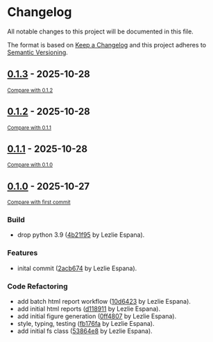 # Changelog

All notable changes to this project will be documented in this file.

The format is based on [Keep a Changelog](http://keepachangelog.com/en/1.0.0/)
and this project adheres to [Semantic Versioning](http://semver.org/spec/v2.0.0.html).

<!-- insertion marker -->
## [0.1.3](https://github.com/mcw-meier-lab/pyFSViz/releases/tag/0.1.3) - 2025-10-28

<small>[Compare with 0.1.2](https://github.com/mcw-meier-lab/pyFSViz/compare/0.1.2...0.1.3)</small>

## [0.1.2](https://github.com/mcw-meier-lab/pyFSViz/releases/tag/0.1.2) - 2025-10-28

<small>[Compare with 0.1.1](https://github.com/mcw-meier-lab/pyFSViz/compare/0.1.1...0.1.2)</small>

## [0.1.1](https://github.com/mcw-meier-lab/pyFSViz/releases/tag/0.1.1) - 2025-10-28

<small>[Compare with 0.1.0](https://github.com/mcw-meier-lab/pyFSViz/compare/0.1.0...0.1.1)</small>

## [0.1.0](https://github.com/mcw-meier-lab/pyFSViz/releases/tag/0.1.0) - 2025-10-27

<small>[Compare with first commit](https://github.com/mcw-meier-lab/pyFSViz/compare/2acb6743e94b41c05bfeed9c5a1c94f2b566483a...0.1.0)</small>

### Build

- drop python 3.9 ([4b21f95](https://github.com/mcw-meier-lab/pyFSViz/commit/4b21f955150bfaefe3c1aa6e68490636f05ee907) by Lezlie Espana).

### Features

- inital commit ([2acb674](https://github.com/mcw-meier-lab/pyFSViz/commit/2acb6743e94b41c05bfeed9c5a1c94f2b566483a) by Lezlie Espana).

### Code Refactoring

- add batch html report workflow ([10d6423](https://github.com/mcw-meier-lab/pyFSViz/commit/10d64237dad1f8b46496b25a0f2c63dc254134b6) by Lezlie Espana).
- add initial html reports ([d118911](https://github.com/mcw-meier-lab/pyFSViz/commit/d118911420a0e886e2a0c6fa1aa1fd128057d0af) by Lezlie Espana).
- add initial figure generation ([0ff4807](https://github.com/mcw-meier-lab/pyFSViz/commit/0ff48073e87e9f17b1e9ba6abf42b30759cf06c0) by Lezlie Espana).
- style, typing, testing ([fb176fa](https://github.com/mcw-meier-lab/pyFSViz/commit/fb176faf46bdc7351ea030fd617dfef36fc6b3dd) by Lezlie Espana).
- add initial fs class ([53864e8](https://github.com/mcw-meier-lab/pyFSViz/commit/53864e8a5168e8ab5ec8016998a81109d444bc6e) by Lezlie Espana).
